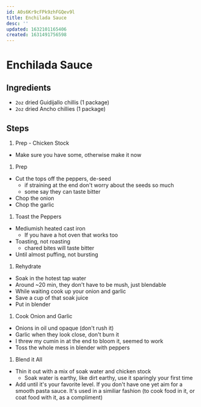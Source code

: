```yaml
---
id: A0s6Kr9cFPk9zhFGQev9l
title: Enchilada Sauce
desc: ''
updated: 1632101165406
created: 1631491756598
---
```


# Enchilada Sauce

## Ingredients

- `2oz` dried Guidijallo chillis (1 package)
- `2oz` dried Ancho chillies (1 package)

## Steps

1. Prep - Chicken Stock

- Make sure you have some, otherwise make it now

1. Prep

- Cut the tops off the peppers, de-seed
  - if straining at the end don't worry about the seeds so much
  - some say they can taste bitter
- Chop the onion
- Chop the garlic

1. Toast the Peppers

- Mediumish heated cast iron
  - If you have a hot oven that works too
- Toasting, not roasting
  - chared bites will taste bitter
- Until almost puffing, not bursting

1. Rehydrate

- Soak in the hotest tap water
- Around ~20 min, they don't have to be mush, just blendable
- While waiting cook up your onion and garlic
- Save a cup of that soak juice
- Put in blender

1. Cook Onion and Garlic

- Onions in oil und opaque (don't rush it)
- Garlic when they look close, don't burn it
- I threw my cumin in at the end to bloom it, seemed to work
- Toss the whole mess in blender with peppers

1. Blend it All

- Thin it out with a mix of soak water and chicken stock
    - Soak water is earthy, like dirt earthy, use it sparingly your first time
- Add until it's your favorite level. If you don't have one yet aim for a smooth pasta sauce. It's used in a similiar fashion (to cook food in it, or coat food with it, as a compliment)
